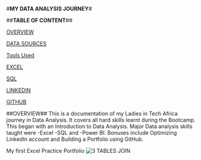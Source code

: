 #**MY DATA ANALYSIS JOURNEY**#


##**TABLE OF CONTENT**##

[OVERVIEW](#overview)

[DATA SOURCES](#data-sources)

[Tools Used](#tools-used)

[EXCEL](#excel)

[SQL](#sql)

[LINKEDIN](#linkedin)

[GITHUB](#github)

##OVERVIEW##
This is a documentation of my Ladies in Tech Africa journey in Data Analysis. It covers all hard skills learnt during the Bootcamp.
This began with an Introduction to Data Analysis. Major Data analysis skills taught were 
-Excel 
-SQL and 
-Power BI.
Bonuses include Optimizing LinkedIn account and Building a Portfolio using GitHub.

My first Excel Practice Portfolio
![3 TABLES JOIN](https://github.com/user-attachments/assets/64d9f165-b731-41ca-ba0c-ddb2f305e633)
